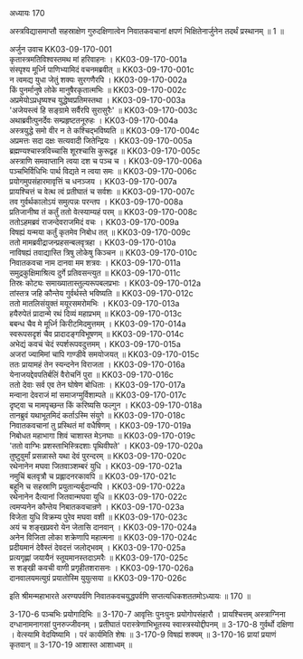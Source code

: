 अध्यायः 170

अस्त्रविद्यासमाप्तौ सहस्राक्षेण गुरुदक्षिणात्वेन निवातकवचानां क्षपणं भिक्षितेनार्जुनेन तदर्थं प्रस्थानम् ॥ 1 ॥

अर्जुन उवाच 	KK03-09-170-001  
कृतास्त्रमतिविश्वस्तमथ मां हरिवाहनः ।	KK03-09-170-001a  
संस्पृश्य मूर्ध्नि पाणिभ्यामिदं वचनमब्रवीत् ॥	KK03-09-170-001c  
न त्वमद्य युधा जेतुं शक्यः सुरगणैरपि ।	KK03-09-170-002a  
किं पुनर्मानुषे लोके मानुषैरकृतात्मभिः ॥	KK03-09-170-002c  
अप्रमेयोऽप्रधृष्यश्च युद्धेष्वप्रतिमस्तथा ।	KK03-09-170-003a  
\'अजेयस्त्वं हि सङ्ग्रामे सर्वैरपि सुरासुरैः\' ॥	KK03-09-170-003c  
अथाब्रवीत्पुनर्देवः सम्प्रहृष्टतनूरुहः ।	KK03-09-170-004a  
अस्त्रयुद्धे समो वीर न ते कश्चिद्भविष्यति ॥	KK03-09-170-004c  
अप्रमत्तः सदा दक्षः सत्यवादी जितेन्द्रियः ।	KK03-09-170-005a  
ब्रह्मण्यश्चास्त्रविच्चासि शूरश्चासि कुरूद्वह ॥	KK03-09-170-005c  
अस्त्राणि समवाप्तानि त्वया दश च पञ्च च ।	KK03-09-170-006a  
पञ्चभिर्विधिभिः पार्थ विद्यते न त्वया समः ॥	KK03-09-170-006c  
प्रयोगमुपसंहारमावृत्तिं च धनञ्जय ।	KK03-09-170-007a  
प्रायश्चित्तं च वेत्थ त्वं प्रतीघातं च सर्वशः ॥	KK03-09-170-007c  
तव गुर्वर्थकालोऽयं समुत्पन्नः परन्तप ।	KK03-09-170-008a  
प्रतिजानीष्व तं कर्तुं ततो वेत्स्याम्यहं परम् ॥	KK03-09-170-008c  
ततोऽहमब्रवं राजन्देवराजमिदं वचः ।	KK03-09-170-009a  
विषह्यं यन्मया कर्तुं कृतमेव निबोध तत् ॥	KK03-09-170-009c  
ततो मामब्रवीद्राजन्प्रहसन्बलवृत्रहा ।	KK03-09-170-010a  
नाविषह्यं तवाद्यास्ति त्रिषु लोकेषु किञ्चन ॥	KK03-09-170-010c  
निवातकवचा नाम दानवा मम शत्रवः ।	KK03-09-170-011a  
समुद्रकुक्षिमाश्रित्य दुर्गे प्रतिवसन्त्युत ॥	KK03-09-170-011c  
तिस्रः कोट्यः समाख्यातास्तुल्यरूपबलप्रभाः ।	KK03-09-170-012a  
तांस्तत्र जहि कौन्तेय गुर्वर्थस्ते भविष्यति ॥	KK03-09-170-012c  
ततो मातलिसंयुक्तं मयूरसमरोमभिः ।	KK03-09-170-013a  
हयैरुपेतं प्रादान्मे रथं दिव्यं महाप्रभम् ॥	KK03-09-170-013c  
बबन्ध चैव मे मूर्ध्नि किरीटमिदमुत्तमम् ।	KK03-09-170-014a  
स्वरूपसदृशं चैव प्रादादङ्गविभूषणम् ॥	KK03-09-170-014c  
अभेद्यं कवचं चेदं स्पर्शरूपवदुत्तमम् ।	KK03-09-170-015a  
अजरां ज्यामिमां चापि गाण्डीवे समयोजयत् ॥	KK03-09-170-015c  
ततः प्रायामहं तेन स्यन्दनेन विराजता ।	KK03-09-170-016a  
येनाजयद्देवपतिर्बलिं वैरोचनिं पुरा ॥	KK03-09-170-016c  
ततो देवाः सर्व एव तेन घोषेण बोधिताः ।	KK03-09-170-017a  
मन्वाना देवराजं मां समाजग्मुर्विशाम्पते ॥	KK03-09-170-017c  
दृष्ट्वा च मामपृच्छन्त किं करिष्यसि फल्गुन ।	KK03-09-170-018a  
तानब्रुवं यथाभूतमिदं कर्ताऽस्मि संयुगे ॥	KK03-09-170-018c  
निवातकवचानां तु प्रस्थितं मां वधैषिणम् ।	KK03-09-170-019a  
निबोधत महाभागा शिवं चाशास्त मेऽनघाः ॥	KK03-09-170-019c  
\'ततो वाग्भिः प्रशस्ताभिस्त्रिदशाः पृथिवीपते\' ।	KK03-09-170-020a  
तुष्टुवुर्मां प्रसन्नास्ते यथा देवं पुरन्दरम् ॥	KK03-09-170-020c  
रथेनानेन मघवा जितवाञ्शम्बरं युधि ।	KK03-09-170-021a  
नमुचिं बलवृत्रौ च प्रह्लादनरकावपि ॥	KK03-09-170-021c  
बहूनि च सहस्राणि प्रयुतान्यर्बुदान्यपि ।	KK03-09-170-022a  
रथेनानेन दैत्यानां जितवान्मघवा युधि ॥	KK03-09-170-022c  
त्वमप्यनेन कौन्तेय निबातकवचान्रणे ।	KK03-09-170-023a  
विजेता युधि विक्रम्य पुरेव मघवा वशी ॥	KK03-09-170-023c  
अयं च शङ्खप्रवरो येन जेतासि दानवान् ।	KK03-09-170-024a  
अनेन विजिता लोका शक्रेणापि महात्मना ॥	KK03-09-170-024c  
प्रदीयमानं देवैस्तं देवदत्तं जलोद्भवम् ।	KK03-09-170-025a  
प्रत्यगृह्णां जयायैनं स्तूयमानस्तदाऽमरैः ॥	KK03-09-170-025c  
स शङ्खी कवची वाणी प्रगृहीतशरासनः ।	KK03-09-170-026a  
दानवालयमत्युग्रं प्रयातोस्मि युयुत्सया ॥	KK03-09-170-026c  

इति श्रीमन्महाभारते अरण्यपर्वणि निवातकवचयुद्धपर्वणि सप्तत्यधिकशततमोऽध्यायः ॥ 170 ॥

3-170-6 पञ्चभिः प्रयोगादिभिः ॥ 3-170-7 आवृत्तिः पुनःपुनः प्रयोगोपसंहारौ । प्रायश्चित्तम् अस्त्राग्निना दग्धानामनागसां पुनरुज्जीवनम् । प्रतीघातं परास्त्रेणाभिभूतस्य स्वास्त्रस्योद्दीपनम् ॥ 3-170-8 गुर्वर्थो दक्षिणा । वेत्स्यामि वेदयिष्यामि । परं कार्यमिति शेषः ॥ 3-170-9 विषह्यं शक्यम् ॥ 3-170-16 प्रायां प्रयाणं कृतवान् ॥ 3-170-19 आशास्त आशाध्वम् ॥
